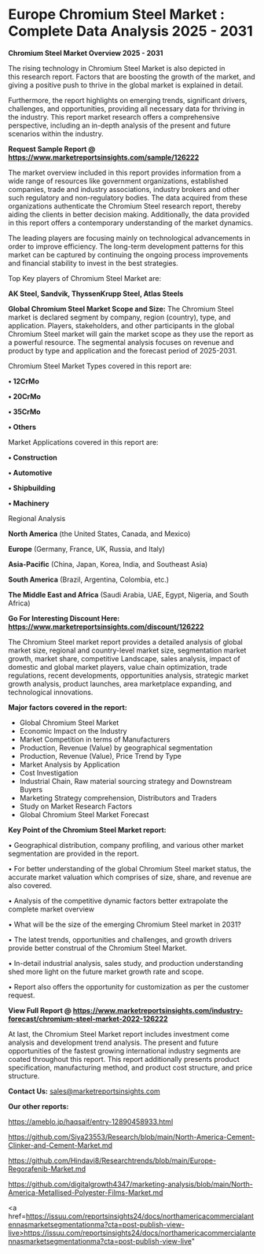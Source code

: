 # Europe Chromium Steel Market : Complete Data Analysis 2025 - 2031

<Strong> Chromium Steel Market Overview 2025 - 2031</strong>

The rising technology in Chromium Steel Market is also depicted in this research report. Factors that are boosting the growth of the market, and giving a positive push to thrive in the global market is explained in detail.

Furthermore, the report highlights on emerging trends, significant drivers, challenges, and opportunities, providing all necessary data for thriving in the industry. This report market research offers a comprehensive perspective, including an in-depth analysis of the present and future scenarios within the industry.

<strong>Request Sample Report @ <a href=https://www.marketreportsinsights.com/sample/126222>https://www.marketreportsinsights.com/sample/126222</a></strong>

The market overview included in this report provides information from a wide range of resources like government organizations, established companies, trade and industry associations, industry brokers and other such regulatory and non-regulatory bodies. The data acquired from these organizations authenticate the Chromium Steel research report, thereby aiding the clients in better decision making. Additionally, the data provided in this report offers a contemporary understanding of the market dynamics.

The leading players are focusing mainly on technological advancements in order to improve efficiency. The long-term development patterns for this market can be captured by continuing the ongoing process improvements and financial stability to invest in the best strategies.

Top Key players of Chromium Steel Market are:

<strong>AK Steel, Sandvik, ThyssenKrupp Steel, Atlas Steels</strong>

<strong><b>Global Chromium Steel Market Scope and Size:</b></strong>
The Chromium Steel market is declared segment by company, region (country), type, and application. Players, stakeholders, and other participants in the global Chromium Steel market will gain the market scope as they use the report as a powerful resource. The segmental analysis focuses on revenue and product by type and application and the forecast period of 2025-2031.

Chromium Steel Market Types covered in this report are:

<strong>• 12CrMo

• 20CrMo

• 35CrMo

• Others</strong>

Market Applications covered in this report are:

<strong>• Construction

• Automotive

• Shipbuilding

• Machinery</strong> 

Regional Analysis

<strong>North America</strong> (the United States, Canada, and Mexico)

<strong>Europe</strong> (Germany, France, UK, Russia, and Italy)

<strong>Asia-Pacific</strong> (China, Japan, Korea, India, and Southeast Asia)

<strong>South America</strong> (Brazil, Argentina, Colombia, etc.)

<strong>The Middle East and Africa</strong> (Saudi Arabia, UAE, Egypt, Nigeria, and South Africa)

<strong>Go For Interesting Discount Here: <a href=https://www.marketreportsinsights.com/discount/126222>https://www.marketreportsinsights.com/discount/126222</a></strong>

The Chromium Steel market report provides a detailed analysis of global market size, regional and country-level market size, segmentation market growth, market share, competitive Landscape, sales analysis, impact of domestic and global market players, value chain optimization, trade regulations, recent developments, opportunities analysis, strategic market growth analysis, product launches, area marketplace expanding, and technological innovations.

<strong><b>Major factors covered in the report:</b></strong>
<ul>
  <li>Global Chromium Steel Market </li>
  <li>Economic Impact on the Industry</li>
  <li>Market Competition in terms of Manufacturers</li>
  <li>Production, Revenue (Value) by geographical segmentation</li>
  <li>Production, Revenue (Value), Price Trend by Type</li>
  <li>Market Analysis by Application</li>
  <li>Cost Investigation</li>
  <li>Industrial Chain, Raw material sourcing strategy and Downstream Buyers</li>
  <li>Marketing Strategy comprehension, Distributors and Traders</li>
  <li>Study on Market Research Factors</li>
  <li>Global Chromium Steel Market Forecast</li>
</ul>

<strong><b>Key Point of the Chromium Steel Market report:</b></strong>

• Geographical distribution, company profiling, and various other market segmentation are provided in the report.

• For better understanding of the global Chromium Steel market status, the accurate market valuation which comprises of size, share, and revenue are also covered.

• Analysis of the competitive dynamic factors better extrapolate the complete market overview

• What will be the size of the emerging Chromium Steel market in 2031?

• The latest trends, opportunities and challenges, and growth drivers provide better construal of the Chromium Steel Market.

• In-detail industrial analysis, sales study, and production understanding shed more light on the future market growth rate and scope.

• Report also offers the opportunity for customization as per the customer request.

<strong><b>View Full Report @ <a href=https://www.marketreportsinsights.com/industry-forecast/chromium-steel-market-2022-126222>https://www.marketreportsinsights.com/industry-forecast/chromium-steel-market-2022-126222</a></b></strong>


At last, the Chromium Steel Market report includes investment come analysis and development trend analysis. The present and future opportunities of the fastest growing international industry segments are coated throughout this report. This report additionally presents product specification, manufacturing method, and product cost structure, and price structure.

<strong>Contact Us:</strong>
sales@marketreportsinsights.com

<strong>Our other reports:</strong>

<a href=https://ameblo.jp/haqsaif/entry-12890458933.html>https://ameblo.jp/haqsaif/entry-12890458933.html</a>

<a href=https://github.com/Siya23553/Research/blob/main/North-America-Cement-Clinker-and-Cement-Market.md>https://github.com/Siya23553/Research/blob/main/North-America-Cement-Clinker-and-Cement-Market.md</a>

<a href=https://github.com/Hindavi8/Researchtrends/blob/main/Europe-Regorafenib-Market.md>https://github.com/Hindavi8/Researchtrends/blob/main/Europe-Regorafenib-Market.md</a>

<a href=https://github.com/digitalgrowth4347/marketing-analysis/blob/main/North-America-Metallised-Polyester-Films-Market.md>https://github.com/digitalgrowth4347/marketing-analysis/blob/main/North-America-Metallised-Polyester-Films-Market.md</a>

<a href=https://issuu.com/reportsinsights24/docs/northamericacommercialantennasmarketsegmentationma?cta=post-publish-view-live>https://issuu.com/reportsinsights24/docs/northamericacommercialantennasmarketsegmentationma?cta=post-publish-view-live</a>"
